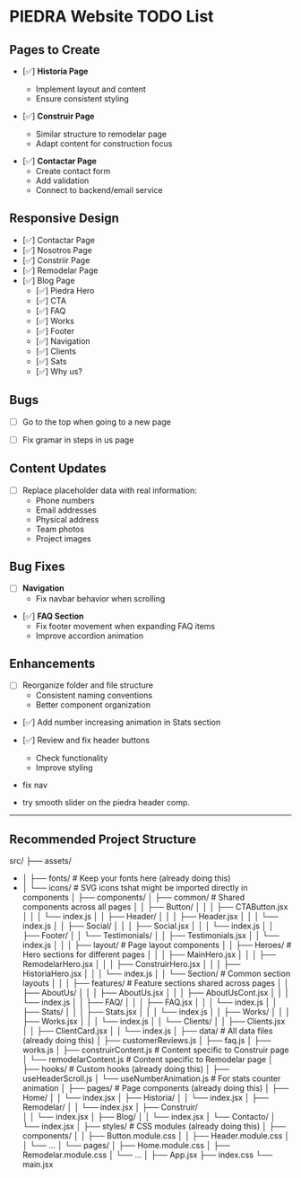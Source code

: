 # PIEDRA Website TODO List

## Pages to Create
- [✅] **Historia Page**
  - Implement layout and content
  - Ensure consistent styling

- [✅] **Construir Page**
  - Similar structure to remodelar page
  - Adapt content for construction focus

<!-- 
- [ ] **Blog Page**
  - Create blog layout
  - Implement article previews -->

- [✅] **Contactar Page**
  - Create contact form
  - Add validation
  - Connect to backend/email service

## Responsive Design
- [✅] Contactar Page
- [✅] Nosotros Page
- [✅] Constriir Page
- [✅] Remodelar Page
- [✅] Blog Page
  - [✅] Piedra Hero
  - [✅] CTA 
  - [✅] FAQ
  - [✅] Works
  - [✅] Footer
  - [✅] Navigation
  - [✅] Clients
  - [✅] Sats
  - [✅] Why us?


## Bugs
- [ ] Go to the top when going to a new page
- [ ] Fix gramar in steps in us page


## Content Updates
- [ ] Replace placeholder data with real information:
  - Phone numbers
  - Email addresses
  - Physical address
  - Team photos
  - Project images

## Bug Fixes
- [ ] **Navigation**
  - Fix navbar behavior when scrolling

- [✅] **FAQ Section**
  - Fix footer movement when expanding FAQ items
  - Improve accordion animation

## Enhancements
- [ ] Reorganize folder and file structure
  - Consistent naming conventions
  - Better component organization

- [✅] Add number increasing animation in Stats section

- [✅] Review and fix header buttons
  - Check functionality
  - Improve styling



- fix nav
- try smooth slider on the piedra header comp.


----------------------------

## Recommended Project Structure

src/
  ├── assets/
-  │   ├── fonts/            # Keep your fonts here (already doing this)
-  │   └── icons/            # SVG icons tshat might be imported directly in components
  │
  ├── components/
  │   ├── common/           # Shared components across all pages
  │   │   ├── Button/
  │   │   │   ├── CTAButton.jsx
  │   │   │   └── index.js
  │   │   ├── Header/
  │   │   │   ├── Header.jsx
  │   │   │   └── index.js
  │   │   ├── Social/
  │   │   │   ├── Social.jsx
  │   │   │   └── index.js
  │   │   ├── Footer/
  │   │   └── Testimonials/
  │   │       ├── Testimonials.jsx
  │   │       └── index.js
  │   │
  │   ├── layout/           # Page layout components
  │   │   ├── Heroes/       # Hero sections for different pages
  │   │   │   ├── MainHero.jsx
  │   │   │   ├── RemodelarHero.jsx
  │   │   │   ├── ConstruirHero.jsx
  │   │   │   ├── HistoriaHero.jsx
  │   │   │   └── index.js
  │   │   └── Section/      # Common section layouts
  │   │
  │   ├── features/         # Feature sections shared across pages
  │   │   ├── AboutUs/
  │   │   │   ├── AboutUs.jsx
  │   │   │   ├── AboutUsCont.jsx
  │   │   │   └── index.js
  │   │   ├── FAQ/
  │   │   │   ├── FAQ.jsx
  │   │   │   └── index.js
  │   │   ├── Stats/
  │   │   │   ├── Stats.jsx
  │   │   │   └── index.js
  │   │   ├── Works/
  │   │   │   ├── Works.jsx
  │   │   │   └── index.js
  │   │   └── Clients/
  │   │       ├── Clients.jsx
  │   │       ├── ClientCard.jsx
  │   │       └── index.js
  │
  ├── data/                 # All data files (already doing this)
  │   ├── customerReviews.js
  │   ├── faq.js
  │   ├── works.js
  │   ├── construirContent.js  # Content specific to Construir page
  │   └── remodelarContent.js  # Content specific to Remodelar page
  │
  ├── hooks/                # Custom hooks (already doing this)
  │   ├── useHeaderScroll.js
  │   └── useNumberAnimation.js  # For stats counter animation
  │
  ├── pages/                # Page components (already doing this)
  │   ├── Home/
  │   │   └── index.jsx
  │   ├── Historia/
  │   │   └── index.jsx
  │   ├── Remodelar/
  │   │   └── index.jsx
  │   ├── Construir/  
  │   │   └── index.jsx
  │   ├── Blog/
  │   │   └── index.jsx
  │   └── Contacto/
  │       └── index.jsx
  │
  ├── styles/               # CSS modules (already doing this)
  │   ├── components/
  │   │   ├── Button.module.css
  │   │   ├── Header.module.css
  │   │   └── ...
  │   └── pages/
  │       ├── Home.module.css
  │       ├── Remodelar.module.css
  │       └── ...
  │
  ├── App.jsx
  ├── index.css
  └── main.jsx